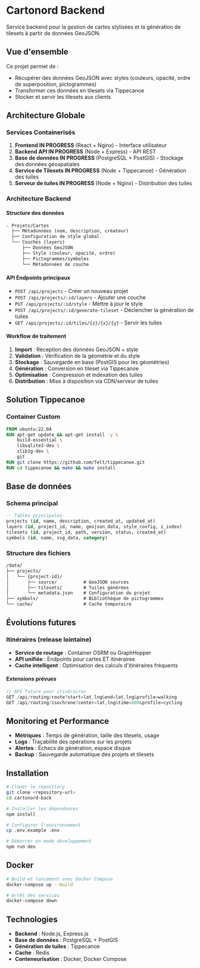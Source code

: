 # Cartonord Backend

Service backend pour la gestion de cartes stylisées et la génération de tilesets à partir de données GeoJSON.

## Vue d'ensemble

Ce projet permet de :

- Récupérer des données GeoJSON avec styles (couleurs, opacité, ordre de superposition, pictogrammes)
- Transformer ces données en tilesets via Tippecanoe
- Stocker et servir les tilesets aux clients

## Architecture Globale

### Services Containerisés

1. **Frontend IN PROGRESS** (React + Nginx) - Interface utilisateur
2. **Backend API IN PROGRESS** (Node + Express) - API REST
3. **Base de données IN PROGRESS** (PostgreSQL + PostGIS) - Stockage des données géospatiales
4. **Service de Tilesets IN PROGRESS** (Node + Tippecanoe) - Génération des tuiles
5. **Serveur de tuiles IN PROGRESS** (Node + Nginx) - Distribution des tuiles

### Architecture Backend

#### Structure des données

```txt
- Projets/Cartes
  ├── Métadonnées (nom, description, créateur)
  ├── Configuration de style global
  └── Couches (layers)
      ├── Données GeoJSON
      ├── Style (couleur, opacité, ordre)
      ├── Pictogrammes/symboles
      └── Métadonnées de couche
```

#### API Endpoints principaux

- `POST /api/projects` - Créer un nouveau projet
- `POST /api/projects/:id/layers` - Ajouter une couche
- `PUT /api/projects/:id/style` - Mettre à jour le style
- `POST /api/projects/:id/generate-tileset` - Déclencher la génération de tuiles
- `GET /api/projects/:id/tiles/{z}/{x}/{y}` - Servir les tuiles

#### Workflow de traitement

1. **Import** : Réception des données GeoJSON + style
2. **Validation** : Vérification de la géométrie et du style
3. **Stockage** : Sauvegarde en base (PostGIS pour les géométries)
4. **Génération** : Conversion en tileset via Tippecanoe
5. **Optimisation** : Compression et indexation des tuiles
6. **Distribution** : Mise à disposition via CDN/serveur de tuiles

## Solution Tippecanoe

### Container Custom

```dockerfile
FROM ubuntu:22.04
RUN apt-get update && apt-get install -y \
    build-essential \
    libsqlite3-dev \
    zlib1g-dev \
    git
RUN git clone https://github.com/felt/tippecanoe.git
RUN cd tippecanoe && make && make install
```

## Base de données

### Schema principal

```sql
-- Tables principales
projects (id, name, description, created_at, updated_at)
layers (id, project_id, name, geojson_data, style_config, z_index)
tilesets (id, project_id, path, version, status, created_at)
symbols (id, name, svg_data, category)
```

### Structure des fichiers

```txt
/data/
├── projects/
│   └── {project-id}/
│       ├── source/          # GeoJSON sources
│       ├── tilesets/        # Tuiles générées
│       └── metadata.json    # Configuration du projet
├── symbols/                 # Bibliothèque de pictogrammes
└── cache/                   # Cache temporaire
```

## Évolutions futures

### Itinéraires (release lointaine)

- **Service de routage** : Container OSRM ou GraphHopper
- **API unifiée** : Endpoints pour cartes ET itinéraires
- **Cache intelligent** : Optimisation des calculs d'itinéraires fréquents

#### Extensions prévues

```javascript
// API future pour itinéraires
GET /api/routing/route?start=lat,lng&end=lat,lng&profile=walking
GET /api/routing/isochrone?center=lat,lng&time=600&profile=cycling
```

## Monitoring et Performance

- **Métriques** : Temps de génération, taille des tilesets, usage
- **Logs** : Traçabilité des opérations sur les projets
- **Alertes** : Échecs de génération, espace disque
- **Backup** : Sauvegarde automatique des projets et tilesets

## Installation

```bash
# Cloner le repository
git clone <repository-url>
cd cartonord-back

# Installer les dépendances
npm install

# Configurer l'environnement
cp .env.example .env

# Démarrer en mode développement
npm run dev
```

## Docker

```bash
# Build et lancement avec Docker Compose
docker-compose up --build

# Arrêt des services
docker-compose down
```

## Technologies

- **Backend** : Node.js, Express.js
- **Base de données** : PostgreSQL + PostGIS
- **Génération de tuiles** : Tippecanoe
- **Cache** : Redis
- **Conteneurisation** : Docker, Docker Compose
